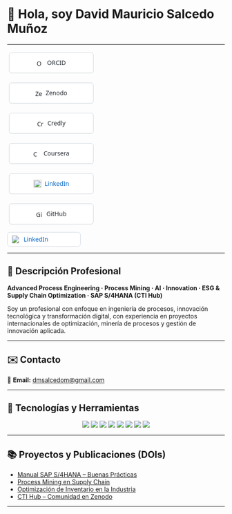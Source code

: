 # 👋 Hola, soy David Mauricio Salcedo Muñoz  

---
<p align="center">

  <!-- ESTILO COMÚN: botón blanco, borde gris, tamaño uniforme -->
  <!-- (no edites estas propiedades por botón; ya están iguales para todos) -->

  <!-- ORCID -->
  <a href="https://orcid.org/0009-0004-8289-2432" target="_blank"
     style="text-decoration:none; display:inline-flex; align-items:center; justify-content:center;
            gap:8px; border:1px solid #d0d7de; border-radius:6px; background:#fff;
            color:#24292f; font-family: system-ui, -apple-system, Segoe UI, Helvetica, Arial, sans-serif;
            font-size:14px; padding:6px 12px; width:170px; height:34px; margin:4px; box-shadow:0 1px 0 rgba(27,31,36,.04);">
    <img src="https://cdn.simpleicons.org/orcid/A6CE39" alt="ORCID" width="16" height="16" />
    <span>ORCID</span>
  </a>

  <!-- Zenodo -->
  <a href="https://zenodo.org/communities/sti-hub-ai-processmining-supplychain-esg/" target="_blank"
     style="text-decoration:none; display:inline-flex; align-items:center; justify-content:center;
            gap:8px; border:1px solid #d0d7de; border-radius:6px; background:#fff;
            color:#24292f; font-family: system-ui, -apple-system, Segoe UI, Helvetica, Arial, sans-serif;
            font-size:14px; padding:6px 12px; width:170px; height:34px; margin:4px; box-shadow:0 1px 0 rgba(27,31,36,.04);">
    <img src="https://cdn.simpleicons.org/zenodo/1682D4" alt="Zenodo" width="16" height="16" />
    <span>Zenodo</span>
  </a>

  <!-- Credly -->
  <a href="https://www.credly.com/users/dmsalcedom" target="_blank"
     style="text-decoration:none; display:inline-flex; align-items:center; justify-content:center;
            gap:8px; border:1px solid #d0d7de; border-radius:6px; background:#fff;
            color:#24292f; font-family: system-ui, -apple-system, Segoe UI, Helvetica, Arial, sans-serif;
            font-size:14px; padding:6px 12px; width:170px; height:34px; margin:4px; box-shadow:0 1px 0 rgba(27,31,36,.04);">
    <img src="https://cdn.simpleicons.org/credly/FF6B00" alt="Credly" width="16" height="16" />
    <span>Credly</span>
  </a>

  <!-- Coursera -->
  <a href="https://www.coursera.org/user/897e9a6b058fed73e715753d465de838" target="_blank"
     style="text-decoration:none; display:inline-flex; align-items:center; justify-content:center;
            gap:8px; border:1px solid #d0d7de; border-radius:6px; background:#fff;
            color:#24292f; font-family: system-ui, -apple-system, Segoe UI, Helvetica, Arial, sans-serif;
            font-size:14px; padding:6px 12px; width:170px; height:34px; margin:4px; box-shadow:0 1px 0 rgba(27,31,36,.04);">
    <img src="https://cdn.simpleicons.org/coursera/0056D2" alt="Coursera" width="16" height="16" />
    <span>Coursera</span>
  </a>

<a href="https://www.linkedin.com/in/dm-slcm06/" target="_blank"
   style="text-decoration:none; display:inline-flex; align-items:center; justify-content:center;
          gap:8px; border:1px solid #d0d7de; border-radius:6px; background:#fff;
          color:#0A66C2; font-family: system-ui, -apple-system, Segoe UI, Helvetica, Arial, sans-serif;
          font-size:14px; padding:6px 12px; width:170px; height:34px; margin:4px; box-shadow:0 1px 0 rgba(27,31,36,.04);">
  <img src="https://cdn-icons-png.flaticon.com/512/174/174857.png" alt="LinkedIn" width="18" height="18" />
  <span>LinkedIn</span>
</a>






  <!-- GitHub -->
  <a href="https://github.com/dmsalcedom" target="_blank"
     style="text-decoration:none; display:inline-flex; align-items:center; justify-content:center;
            gap:8px; border:1px solid #d0d7de; border-radius:6px; background:#fff;
            color:#24292f; font-family: system-ui, -apple-system, Segoe UI, Helvetica, Arial, sans-serif;
            font-size:14px; padding:6px 12px; width:170px; height:34px; margin:4px; box-shadow:0 1px 0 rgba(27,31,36,.04);">
    <img src="https://cdn.simpleicons.org/github/181717" alt="GitHub" width="16" height="16" />
    <span>GitHub</span>
  </a>

</p>


<!-- BOTÓN LINKEDIN SIN SUBRAYADO (SVG con logo + texto) -->
<a href="https://www.linkedin.com/in/dm-slcm06/" target="_blank">
  <svg xmlns="http://www.w3.org/2000/svg" width="170" height="34" role="img" aria-label="LinkedIn"
       style="display:inline-block; vertical-align:middle;">
    <!-- fondo del botón (blanco con borde gris) -->
    <rect x="0.5" y="0.5" width="169" height="33" rx="6" ry="6"
          fill="#ffffff" stroke="#d0d7de"/>
    <!-- logo LinkedIn (azul oficial) -->
    <image href="https://cdn-icons-png.flaticon.com/512/174/174857.png"
           x="10" y="8" width="18" height="18" />
    <!-- texto LinkedIn en azul oficial -->
    <text x="38" y="22" font-family="system-ui, -apple-system, Segoe UI, Helvetica, Arial, sans-serif"
          font-size="14" fill="#0A66C2">LinkedIn</text>
  </svg>
</a>







---

## 🧾 Descripción Profesional  
**Advanced Process Engineering · Process Mining · AI · Innovation · ESG & Supply Chain Optimization · SAP S/4HANA (CTI Hub)**  

Soy un profesional con enfoque en ingeniería de procesos, innovación tecnológica y transformación digital, con experiencia en proyectos internacionales de optimización, minería de procesos y gestión de innovación aplicada.

---

## ✉️ Contacto  
📩 **Email:** dmsalcedom@gmail.com  

---

## 🚀 Tecnologías y Herramientas  

<p align="center">
  <img src="https://img.shields.io/badge/Python-3776AB?logo=python&logoColor=white" />
  <img src="https://img.shields.io/badge/MATLAB-orange?logo=mathworks&logoColor=white" />
  <img src="https://img.shields.io/badge/Celonis-2E74B5?logo=celonis&logoColor=white" />
  <img src="https://img.shields.io/badge/TensorFlow-FF6F00?logo=tensorflow&logoColor=white" />
  <img src="https://img.shields.io/badge/Docker-2496ED?logo=docker&logoColor=white" />
  <img src="https://img.shields.io/badge/Kubernetes-326CE5?logo=kubernetes&logoColor=white" />
  <img src="https://img.shields.io/badge/SAP-0FAAFF?logo=sap&logoColor=white" />
  <img src="https://img.shields.io/badge/Power%20BI-F2C811?logo=powerbi&logoColor=black" />
</p>

---

## 📚 Proyectos y Publicaciones (DOIs)
- [Manual SAP S/4HANA – Buenas Prácticas](https://doi.org/10.5281/zenodo.1234567)  
- [Process Mining en Supply Chain](https://doi.org/10.48550/arXiv.2401.00001)  
- [Optimización de Inventario en la Industria](https://doi.org/10.5281/zenodo.9876643)  
- [CTI Hub – Comunidad en Zenodo](https://zenodo.org/communities/sti-hub-ai-processmining-supplychain-esg/)  

---


